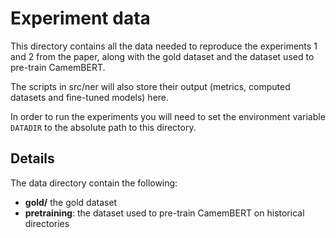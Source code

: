 # Experiment data

This directory contains all the data needed to reproduce the experiments 1 and 2 from the paper, along with the gold dataset and the dataset used to pre-train CamemBERT.

The scripts in src/ner will also store their output (metrics, computed datasets and fine-tuned models) here.

In order to run the experiments you will need to set the environment variable `DATADIR` to the absolute path to this directory.

## Details
The data directory contain the following:
- **gold/** the gold dataset
- **pretraining**: the dataset used to pre-train CamemBERT on historical directories
